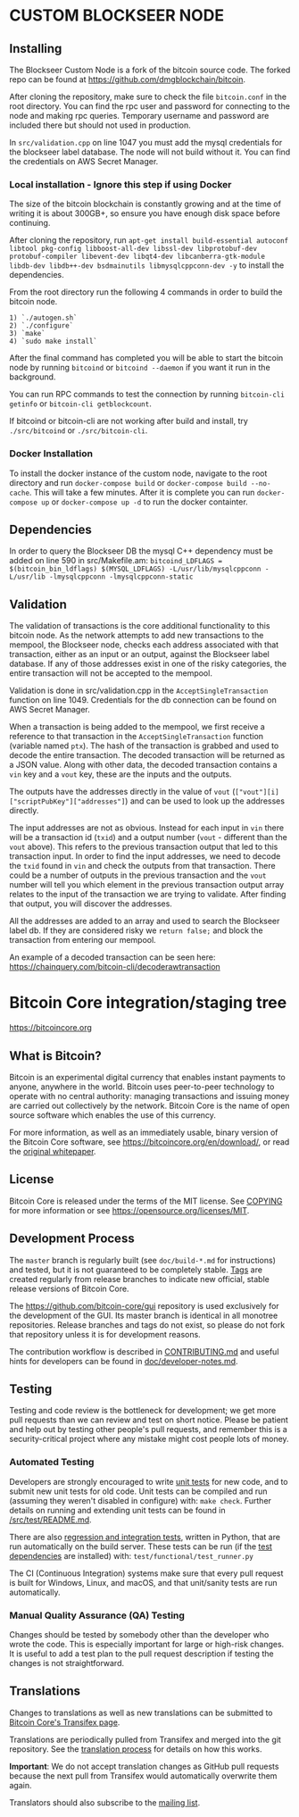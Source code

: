 # CUSTOM BLOCKSEER NODE

## Installing

The Blockseer Custom Node is a fork of the bitcoin source code. The forked repo can be found at https://github.com/dmgblockchain/bitcoin.

After cloning the repository, make sure to check the file `bitcoin.conf` in the root directory. You can find the rpc user and password for connecting to the node and making rpc queries. Temporary username and password are included there but should not used in production. 

In `src/validation.cpp` on line 1047 you must add the mysql credentials for the blockseer label database. The node will not build without it. You can find the credentials on AWS Secret Manager.

### Local installation - Ignore this step if using Docker

The size of the bitcoin blockchain is constantly growing and at the time of writing it is about 300GB+, so ensure you have enough disk space before continuing. 

After cloning the repository, run `apt-get install build-essential autoconf libtool pkg-config libboost-all-dev libssl-dev libprotobuf-dev protobuf-compiler libevent-dev libqt4-dev libcanberra-gtk-module libdb-dev libdb++-dev bsdmainutils libmysqlcppconn-dev -y` to install the dependencies. 

From the root directory run the following 4 commands in order to build the bitcoin node.

    1) `./autogen.sh`
    2) `./configure`
    3) `make`
    4) `sudo make install`

After the final command has completed you will be able to start the bitcoin node by running `bitcoind` or `bitcoind --daemon` if you want it run in the background.

You can run RPC commands to test the connection by running `bitcoin-cli getinfo` or `bitcoin-cli getblockcount`.

If bitcoind or bitcoin-cli are not working after build and install, try `./src/bitcoind` or `./src/bitcoin-cli`.

### Docker Installation

To install the docker instance of the custom node, navigate to the root directory and run `docker-compose build` or `docker-compose build --no-cache`. This will take a few minutes. After it is complete you can run `docker-compose up` or `docker-compose up -d` to run the docker containter.

## Dependencies

In order to query the Blockseer DB the mysql C++ dependency must be added on line 590 in src/Makefile.am:
`bitcoind_LDFLAGS = $(bitcoin_bin_ldflags) $(MYSQL_LDFLAGS) -L/usr/lib/mysqlcppconn -L/usr/lib -lmysqlcppconn -lmysqlcppconn-static`  

## Validation

The validation of transactions is the core additional functionality to this bitcoin node. As the network attempts to add new transactions to the mempool, the Blockseer node, checks each address associated with that transaction, either as an input or an output, against the Blockseer label database. If any of those addresses exist in one of the risky categories, the entire transaction will not be accepted to the mempool. 

Validation is done in src/validation.cpp in the `AcceptSingleTransaction` function on line 1049. Credentials for the db connection can be found on AWS Secret Manager.

When a transaction is being added to the mempool, we first receive a reference to that transaction in the `AcceptSingleTransaction` function (variable named `ptx`). The hash of the transaction is grabbed and used to decode the entire transaction. The decoded transaction will be returned as a JSON value. Along with other data, the decoded transaction contains a `vin` key and a `vout` key, these are the inputs and the outputs.

The outputs have the addresses directly in the value of `vout` (`["vout"][i]["scriptPubKey"]["addresses"]`) and can be used to look up the addresses directly.

The input addresses are not as obvious. Instead for each input in `vin` there will be a transaction id (`txid`) and a output number (`vout` - different than the `vout` above). This refers to the previous transaction output that led to this transaction input. In order to find the input addresses, we need to decode the `txid` found in `vin` and check the outputs from that transaction. There could be a number of outputs in the previous transaction and the `vout` number will tell you which element in the previous transaction output array relates to the input of the transaction we are trying to validate. After finding that output, you will discover the addresses.

All the addresses are added to an array and used to search the Blockseer label db. If they are considered risky we `return false;` and block the transaction from entering our mempool.

An example of a decoded transaction can be seen here: https://chainquery.com/bitcoin-cli/decoderawtransaction



Bitcoin Core integration/staging tree
=====================================

https://bitcoincore.org

What is Bitcoin?
----------------

Bitcoin is an experimental digital currency that enables instant payments to
anyone, anywhere in the world. Bitcoin uses peer-to-peer technology to operate
with no central authority: managing transactions and issuing money are carried
out collectively by the network. Bitcoin Core is the name of open source
software which enables the use of this currency.

For more information, as well as an immediately usable, binary version of
the Bitcoin Core software, see https://bitcoincore.org/en/download/, or read the
[original whitepaper](https://bitcoincore.org/bitcoin.pdf).

License
-------

Bitcoin Core is released under the terms of the MIT license. See [COPYING](COPYING) for more
information or see https://opensource.org/licenses/MIT.

Development Process
-------------------

The `master` branch is regularly built (see `doc/build-*.md` for instructions) and tested, but it is not guaranteed to be
completely stable. [Tags](https://github.com/bitcoin/bitcoin/tags) are created
regularly from release branches to indicate new official, stable release versions of Bitcoin Core.

The https://github.com/bitcoin-core/gui repository is used exclusively for the
development of the GUI. Its master branch is identical in all monotree
repositories. Release branches and tags do not exist, so please do not fork
that repository unless it is for development reasons.

The contribution workflow is described in [CONTRIBUTING.md](CONTRIBUTING.md)
and useful hints for developers can be found in [doc/developer-notes.md](doc/developer-notes.md).

Testing
-------

Testing and code review is the bottleneck for development; we get more pull
requests than we can review and test on short notice. Please be patient and help out by testing
other people's pull requests, and remember this is a security-critical project where any mistake might cost people
lots of money.

### Automated Testing

Developers are strongly encouraged to write [unit tests](src/test/README.md) for new code, and to
submit new unit tests for old code. Unit tests can be compiled and run
(assuming they weren't disabled in configure) with: `make check`. Further details on running
and extending unit tests can be found in [/src/test/README.md](/src/test/README.md).

There are also [regression and integration tests](/test), written
in Python, that are run automatically on the build server.
These tests can be run (if the [test dependencies](/test) are installed) with: `test/functional/test_runner.py`

The CI (Continuous Integration) systems make sure that every pull request is built for Windows, Linux, and macOS,
and that unit/sanity tests are run automatically.

### Manual Quality Assurance (QA) Testing

Changes should be tested by somebody other than the developer who wrote the
code. This is especially important for large or high-risk changes. It is useful
to add a test plan to the pull request description if testing the changes is
not straightforward.

Translations
------------

Changes to translations as well as new translations can be submitted to
[Bitcoin Core's Transifex page](https://www.transifex.com/bitcoin/bitcoin/).

Translations are periodically pulled from Transifex and merged into the git repository. See the
[translation process](doc/translation_process.md) for details on how this works.

**Important**: We do not accept translation changes as GitHub pull requests because the next
pull from Transifex would automatically overwrite them again.

Translators should also subscribe to the [mailing list](https://groups.google.com/forum/#!forum/bitcoin-translators).
